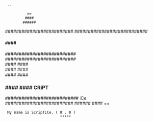      --
                                                             
              ==
             ####
            ######
   #########################
  ###########################                  
  ####       ####        ###                  
  ####       ####                              
  ####       ####                              
  ####       ####                              
  ##########################                  
   ##########################                  
             ####        ####                  
             ####        ####                             
             ####        ####                                    
   ###       ####        #### CRiPT             
  ###########################    iCe               
   #########################
            ######
             ####
              ==
              
     My name is ScripTiCe, ( 0 . 0 )
                             *****
